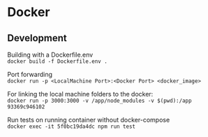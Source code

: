 # Docker

## Development
Building with a Dockerfile.env \
`docker build -f Dockerfile.env .`

Port forwarding \
`docker run -p <LocalMachine Port>:<Docker Port> <docker_image>`

For linking the local machine folders to the docker: \
`docker run -p 3000:3000 -v /app/node_modules -v $(pwd):/app 93369c946102`

Run tests on running container without docker-compose \
`docker exec -it 5f0bc19da4dc npm run test`
